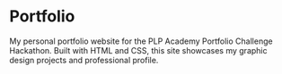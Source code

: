 # Portfolio
My personal portfolio website for the PLP Academy Portfolio Challenge Hackathon. Built with HTML and CSS, this site showcases my graphic design projects and professional profile.
